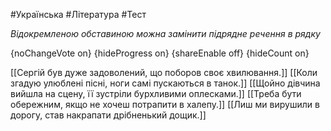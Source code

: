 #Українська #Література #Тест

*Відокремленою обставиною можна замінити підрядне речення в рядку*

{noChangeVote on}
{hideProgress on}
{shareEnable off}
{hideCount on}

[[Сергій був дуже задоволений, що поборов своє хвилювання.]]
[[Коли згадую улюблені пісні, ноги самі пускаються в танок.]]
[[Щойно дівчина вийшла на сцену, її зустріли бурхливими оплесками.]]
[[Треба бути обережним, якщо не хочеш потрапити в халепу.]]
[[Лиш ми вирушили в дорогу, став накрапати дрібненький дощик.]]
